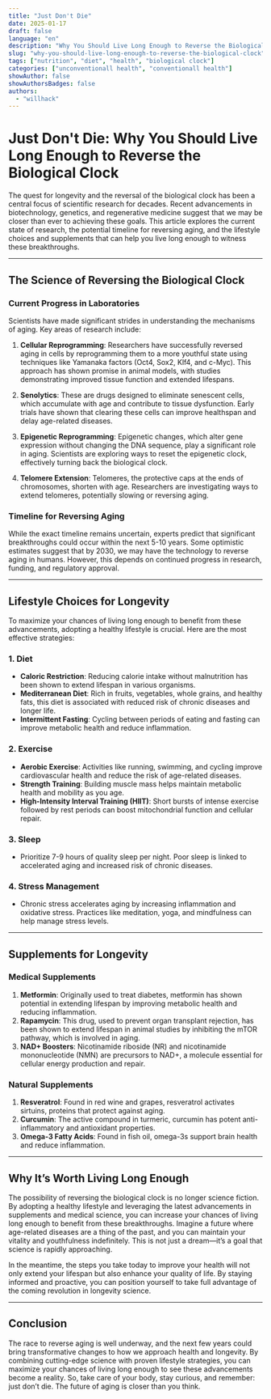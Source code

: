```yaml
---
title: "Just Don't Die"
date: 2025-01-17
draft: false
language: "en"
description: "Why You Should Live Long Enough to Reverse the Biological Clock"
slug: "why-you-should-live-long-enough-to-reverse-the-biological-clock"
tags: ["nutrition", "diet", "health", "biological clock"]
categories: ["unconventionall health", "conventionall health"]
showAuthor: false
showAuthorsBadges: false
authors:
  - "willhack"
---
```

# Just Don't Die: Why You Should Live Long Enough to Reverse the Biological Clock

The quest for longevity and the reversal of the biological clock has been a central focus of scientific research for decades. Recent advancements in biotechnology, genetics, and regenerative medicine suggest that we may be closer than ever to achieving these goals. This article explores the current state of research, the potential timeline for reversing aging, and the lifestyle choices and supplements that can help you live long enough to witness these breakthroughs.

---

## The Science of Reversing the Biological Clock

### Current Progress in Laboratories
Scientists have made significant strides in understanding the mechanisms of aging. Key areas of research include:

1. **Cellular Reprogramming**: Researchers have successfully reversed aging in cells by reprogramming them to a more youthful state using techniques like Yamanaka factors (Oct4, Sox2, Klf4, and c-Myc). This approach has shown promise in animal models, with studies demonstrating improved tissue function and extended lifespans.

2. **Senolytics**: These are drugs designed to eliminate senescent cells, which accumulate with age and contribute to tissue dysfunction. Early trials have shown that clearing these cells can improve healthspan and delay age-related diseases.

3. **Epigenetic Reprogramming**: Epigenetic changes, which alter gene expression without changing the DNA sequence, play a significant role in aging. Scientists are exploring ways to reset the epigenetic clock, effectively turning back the biological clock.

4. **Telomere Extension**: Telomeres, the protective caps at the ends of chromosomes, shorten with age. Researchers are investigating ways to extend telomeres, potentially slowing or reversing aging.

### Timeline for Reversing Aging
While the exact timeline remains uncertain, experts predict that significant breakthroughs could occur within the next 5-10 years. Some optimistic estimates suggest that by 2030, we may have the technology to reverse aging in humans. However, this depends on continued progress in research, funding, and regulatory approval.

---

## Lifestyle Choices for Longevity

To maximize your chances of living long enough to benefit from these advancements, adopting a healthy lifestyle is crucial. Here are the most effective strategies:

### 1. **Diet**
- **Caloric Restriction**: Reducing calorie intake without malnutrition has been shown to extend lifespan in various organisms.
- **Mediterranean Diet**: Rich in fruits, vegetables, whole grains, and healthy fats, this diet is associated with reduced risk of chronic diseases and longer life.
- **Intermittent Fasting**: Cycling between periods of eating and fasting can improve metabolic health and reduce inflammation.

### 2. **Exercise**
- **Aerobic Exercise**: Activities like running, swimming, and cycling improve cardiovascular health and reduce the risk of age-related diseases.
- **Strength Training**: Building muscle mass helps maintain metabolic health and mobility as you age.
- **High-Intensity Interval Training (HIIT)**: Short bursts of intense exercise followed by rest periods can boost mitochondrial function and cellular repair.

### 3. **Sleep**
- Prioritize 7-9 hours of quality sleep per night. Poor sleep is linked to accelerated aging and increased risk of chronic diseases.

### 4. **Stress Management**
- Chronic stress accelerates aging by increasing inflammation and oxidative stress. Practices like meditation, yoga, and mindfulness can help manage stress levels.

---

## Supplements for Longevity

### Medical Supplements
1. **Metformin**: Originally used to treat diabetes, metformin has shown potential in extending lifespan by improving metabolic health and reducing inflammation.
2. **Rapamycin**: This drug, used to prevent organ transplant rejection, has been shown to extend lifespan in animal studies by inhibiting the mTOR pathway, which is involved in aging.
3. **NAD+ Boosters**: Nicotinamide riboside (NR) and nicotinamide mononucleotide (NMN) are precursors to NAD+, a molecule essential for cellular energy production and repair.

### Natural Supplements
1. **Resveratrol**: Found in red wine and grapes, resveratrol activates sirtuins, proteins that protect against aging.
2. **Curcumin**: The active compound in turmeric, curcumin has potent anti-inflammatory and antioxidant properties.
3. **Omega-3 Fatty Acids**: Found in fish oil, omega-3s support brain health and reduce inflammation.

---

## Why It’s Worth Living Long Enough

The possibility of reversing the biological clock is no longer science fiction. By adopting a healthy lifestyle and leveraging the latest advancements in supplements and medical science, you can increase your chances of living long enough to benefit from these breakthroughs. Imagine a future where age-related diseases are a thing of the past, and you can maintain your vitality and youthfulness indefinitely. This is not just a dream—it’s a goal that science is rapidly approaching.

In the meantime, the steps you take today to improve your health will not only extend your lifespan but also enhance your quality of life. By staying informed and proactive, you can position yourself to take full advantage of the coming revolution in longevity science.

---

## Conclusion

The race to reverse aging is well underway, and the next few years could bring transformative changes to how we approach health and longevity. By combining cutting-edge science with proven lifestyle strategies, you can maximize your chances of living long enough to see these advancements become a reality. So, take care of your body, stay curious, and remember: just don’t die. The future of aging is closer than you think.